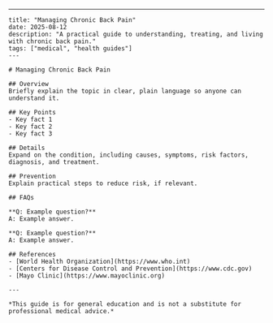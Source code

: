 ---
    title: "Managing Chronic Back Pain"
    date: 2025-08-12
    description: "A practical guide to understanding, treating, and living with chronic back pain."
    tags: ["medical", "health guides"]
    ---

    # Managing Chronic Back Pain

    ## Overview
    Briefly explain the topic in clear, plain language so anyone can understand it.

    ## Key Points
    - Key fact 1
    - Key fact 2
    - Key fact 3

    ## Details
    Expand on the condition, including causes, symptoms, risk factors, diagnosis, and treatment.

    ## Prevention
    Explain practical steps to reduce risk, if relevant.

    ## FAQs

    **Q: Example question?**  
    A: Example answer.

    **Q: Example question?**  
    A: Example answer.

    ## References
    - [World Health Organization](https://www.who.int)
    - [Centers for Disease Control and Prevention](https://www.cdc.gov)
    - [Mayo Clinic](https://www.mayoclinic.org)

    ---

    *This guide is for general education and is not a substitute for professional medical advice.*